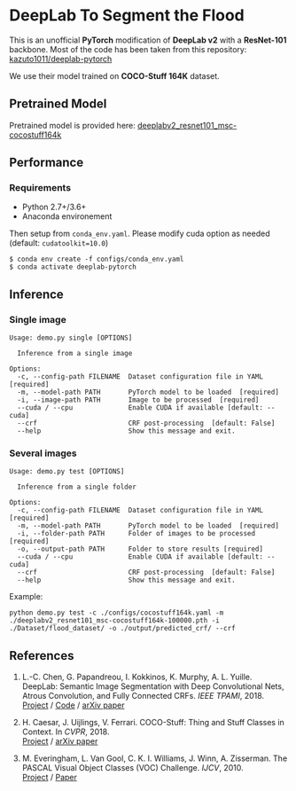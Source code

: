 # DeepLab To Segment the Flood <!-- omit in toc --> 

This is an unofficial **PyTorch** modification of **DeepLab v2** with a **ResNet-101** backbone. Most of the code has been taken from this repository: [kazuto1011/deeplab-pytorch](https://github.com/kazuto1011/deeplab-pytorch)

We use their model trained on **COCO-Stuff 164K** dataset. 

## Pretrained Model

Pretrained model is provided here: [
deeplabv2_resnet101_msc-cocostuff164k](https://drive.google.com/file/d/18kR928yl9Hz4xxuxnYgg7Hpi36hM8J2d/view)

## Performance

### Requirements

* Python 2.7+/3.6+
* Anaconda environement

Then setup from `conda_env.yaml`. Please modify cuda option as needed (default: `cudatoolkit=10.0`)

```console
$ conda env create -f configs/conda_env.yaml
$ conda activate deeplab-pytorch
```

## Inference

### Single image

```
Usage: demo.py single [OPTIONS]

  Inference from a single image

Options:
  -c, --config-path FILENAME  Dataset configuration file in YAML  [required]
  -m, --model-path PATH       PyTorch model to be loaded  [required]
  -i, --image-path PATH       Image to be processed  [required]
  --cuda / --cpu              Enable CUDA if available [default: --cuda]
  --crf                       CRF post-processing  [default: False]
  --help                      Show this message and exit.
```

### Several images

```
Usage: demo.py test [OPTIONS]

  Inference from a single folder

Options:
  -c, --config-path FILENAME  Dataset configuration file in YAML  [required]
  -m, --model-path PATH       PyTorch model to be loaded  [required]
  -i, --folder-path PATH      Folder of images to be processed  [required]
  -o, --output-path PATH      Folder to store results [required]
  --cuda / --cpu              Enable CUDA if available [default: --cuda]
  --crf                       CRF post-processing  [default: False]
  --help                      Show this message and exit.
```

Example: 

``` 
python demo.py test -c ./configs/cocostuff164k.yaml -m ./deeplabv2_resnet101_msc-cocostuff164k-100000.pth -i ./Dataset/flood_dataset/ -o ./output/predicted_crf/ --crf 
```


## References

1. L.-C. Chen, G. Papandreou, I. Kokkinos, K. Murphy, A. L. Yuille. DeepLab: Semantic Image
Segmentation with Deep Convolutional Nets, Atrous Convolution, and Fully Connected CRFs. *IEEE TPAMI*,
2018.<br>
[Project](http://liangchiehchen.com/projects/DeepLab.html) /
[Code](https://bitbucket.org/aquariusjay/deeplab-public-ver2) / [arXiv
paper](https://arxiv.org/abs/1606.00915)

2. H. Caesar, J. Uijlings, V. Ferrari. COCO-Stuff: Thing and Stuff Classes in Context. In *CVPR*, 2018.<br>
[Project](https://github.com/nightrome/cocostuff) / [arXiv paper](https://arxiv.org/abs/1612.03716)

1. M. Everingham, L. Van Gool, C. K. I. Williams, J. Winn, A. Zisserman. The PASCAL Visual Object
Classes (VOC) Challenge. *IJCV*, 2010.<br>
[Project](http://host.robots.ox.ac.uk/pascal/VOC) /
[Paper](http://host.robots.ox.ac.uk/pascal/VOC/pubs/everingham10.pdf)
